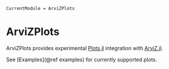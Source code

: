 ```@meta
CurrentModule = ArviZPlots
```

# ArviZPlots

ArviZPlots provides experimental [Plots.jl](https://docs.juliaplots.org) integration with [ArviZ.jl](https://julia.arviz.org/ArviZ/stable). 

See [Examples](@ref examples) for currently supported plots.
